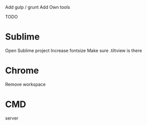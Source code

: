Add gulp / grunt
Add Own tools

TODO

# Sublime
Open Sublime project
Increase fontsize
Make sure .tiltview is there

# Chrome
Remove workspace

# CMD
server
